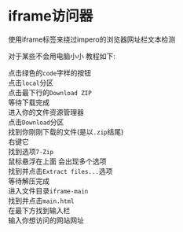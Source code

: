 # iframe访问器

使用iframe标签来绕过impero的浏览器网址栏文本检测

对于某些不会用电脑小小 教程如下:

点击绿色的`code`字样的按钮<br>
点击`local`分区<br>
点击最下行的`Download ZIP`<br>
等待下载完成<br>
进入你的文件资源管理器<br>
点击`Download`分区<br>
找到你刚刚下载的文件(是以`.zip`结尾)<br>
右键它<br>
找到选项`7-Zip`<br>
鼠标悬浮在上面 会出现多个选项<br>
找到并点击`Extract files...`选项<br>
等待解压完成<br>
进入文件目录`iframe-main`<br>
找到并点击`main.html`<br>
在最下方找到输入栏<br>
输入你想访问的网站网址<br>
